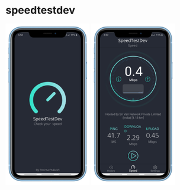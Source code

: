 # speedtestdev

<img src="https://raw.githubusercontent.com/poornaprakash-it19/speedtestdev/master/Screenshot_20210104-185042_SpeedTestDev_iphonexrblue_portrait.png" width="45%"></img> <img src="https://raw.githubusercontent.com/poornaprakash-it19/speedtestdev/master/Screenshot_20210104-185235_SpeedTestDev_iphonexrblue_portrait.png" width="45%"></img>
